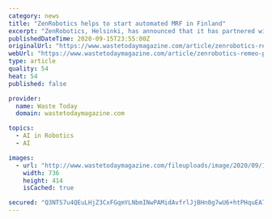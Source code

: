 ```yaml
---
category: news
title: "ZenRobotics helps to start automated MRF in Finland"
excerpt: "ZenRobotics, Helsinki, has announced that it has partnered with Remeo, a Finnish environmental management firm, to construct an advanced and fully automated material recovery facility (MRF) in Vantaa,"
publishedDateTime: 2020-09-15T23:55:00Z
originalUrl: "https://www.wastetodaymagazine.com/article/zenrobotics-remeo-partner-start-automated-robotic-mrf-finland/"
webUrl: "https://www.wastetodaymagazine.com/article/zenrobotics-remeo-partner-start-automated-robotic-mrf-finland/"
type: article
quality: 54
heat: 54
published: false

provider:
  name: Waste Today
  domain: wastetodaymagazine.com

topics:
  - AI in Robotics
  - AI

images:
  - url: "http://www.wastetodaymagazine.com/fileuploads/image/2020/09/14/Remeo-Oy-tulevaisuuden-kierrtyslaitos-havainnekuva-123.gif?w=736&h=414&mode=crop"
    width: 736
    height: 414
    isCached: true

secured: "Q3NTS7u4QEuLHjZ3CxFGqmYLNbmINwPAMidAvfrlJjBHn0g7wU6+htPHquEA7trTRdgbs0SENbEPflzI2D2dhb1pTMD7+Rc2tt/+oVePzm/BGBigOs1jZaHaff59DeOpxF7ZUcX0aj//OYsv9HAuqAkU35Thc1RBqRIUUDywnbBxai+AanhBJzWASunQtZnzTwCwJBV0b+rcRAYoGfLVPVNAL+QDDVdblpjP/APQbijbnTJV6kX1CpZYI3EKy4Y/V7kMEzVQoryRVGMrkfCurRQhFoOaWhGtwDNf066i4NmrG4vhbSH5Xd358omrhkT0HrZqTmSON0Q+Vhu1UwZ29EEAONade6Tz/x8Jz5CguYU=;OlbWZ4ikCxGytiNu9V+CwA=="
---
```


